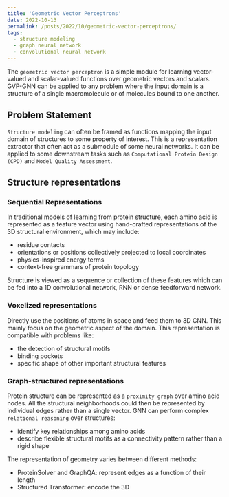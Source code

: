 ```yaml
---
title: 'Geometric Vector Perceptrons'
date: 2022-10-13
permalink: /posts/2022/10/geometric-vector-perceptrons/
tags:
  - structure modeling
  - graph neural network
  - convolutional neural network
---
```


The `geometric vector perceptron` is a simple module for learning vector-valued and scalar-valued functions over geometric vectors and scalars. GVP-GNN can be applied to any problem where the input domain is a structure of a single macromolecule or of molecules bound to one another.

## Problem Statement

`Structure modeling` can often be framed as functions mapping the input domain of structures to some property of interest. This is a representation extractor that often act as a submodule of some neural networks. It can be applied to some downstream tasks such as `Computational Protein Design (CPD)` and `Model Quality Assessment`.

## Structure representations

### Sequential Representations

In traditional models of learning from protein structure, each amino acid is represented as a feature vector using hand-crafted representations of the 3D structural environment, which may include:

+ residue contacts
+ orientations or positions collectively projected to local coordinates
+ physics-inspired energy terms
+ context-free grammars of protein topology

Structure is viewed as a sequence or collection of these features which can be fed into a 1D convolutional network, RNN or dense feedforward network.

### Voxelized representations

Directly use the positions of atoms in space and feed them to 3D CNN. This mainly focus on the geometric aspect of the domain. This representation is compatible with problems like:

+ the detection of structural motifs
+ binding pockets
+ specific shape of other important structural features

### Graph-structured representations

Protein structure can be represented as a `proximity graph` over amino acid nodes. All the structural neighborhoods could then be represented by individual edges rather than a single vector. GNN can perform complex `relational reasoning` over structures:

+ identify key relationships among amino acids
+ describe flexible structural motifs as a connectivity pattern rather than a rigid shape

The representation of geometry varies between different methods:

+ ProteinSolver and GraphQA: represent edges as a function of their length
+ Structured Transformer: encode the 3D
